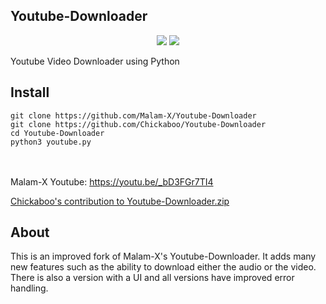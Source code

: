 ## Youtube-Downloader
<p align="center">
  <img src="https://img.shields.io/badge/Python-v3.7%2B-blue">
  <img src="https://komarev.com/ghpvc/?username=Malam-X&label=Views&color=blue&style=plastic">
</p>
Youtube Video Downloader using Python

## Install

```
git clone https://github.com/Malam-X/Youtube-Downloader
git clone https://github.com/Chickaboo/Youtube-Downloader
cd Youtube-Downloader
python3 youtube.py
```
<br><br>
Malam-X Youtube: https://youtu.be/_bD3FGr7TI4

[Chickaboo's contribution to Youtube-Downloader.zip](https://github.com/Chickaboo/Youtube-Downloader/files/11304274/Chickaboo.s.contribution.to.Youtube-Downloader.zip)

## About
This is an improved fork of Malam-X's Youtube-Downloader. It adds many new features such as the ability to download either the audio or the video. There is also a version with a UI and all versions have improved error handling.
